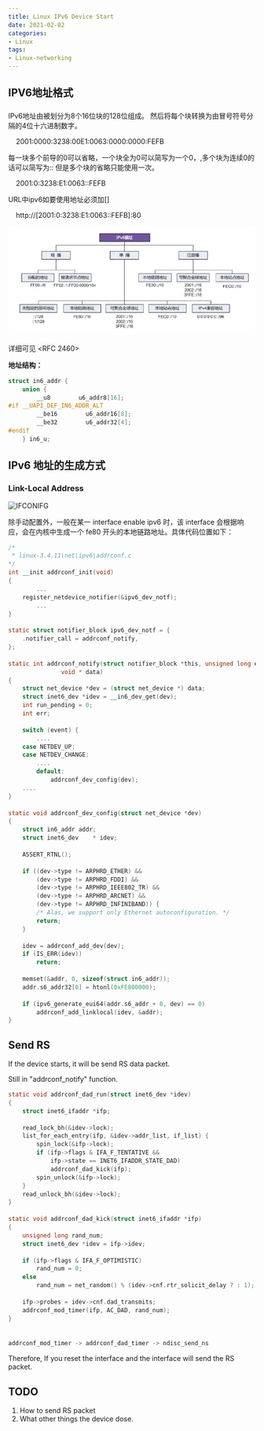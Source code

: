 ```yaml
---
title: Linux IPv6 Device Start
date: 2021-02-02
categories:
- Linux
tags:
- Linux-networking
---
```




## IPV6地址格式

### <span id="ipv6addressformat"></span>

IPv6地址由被划分为8个16位块的128位组成。 然后将每个块转换为由冒号符号分隔的4位十六进制数字。

    2001:0000:3238:00E1:0063:0000:0000:FEFB

每一块多个前导的0可以省略，一个块全为0可以简写为一个0，,多个块为连续0的话可以简写为:: 但是多个块的省略只能使用一次。

    2001:0:3238:E1:0063::FEFB

URL中ipv6如要使用地址必须加[]

    http://[2001:0:3238:E1:0063::FEFB]:80

<img src="../picture/ipv6-struct.png" title="" alt="" data-align="center">

详细可见 <RFC 2460>

**地址结构：**

```c
struct in6_addr {
    union {
        __u8        u6_addr8[16];
#if __UAPI_DEF_IN6_ADDR_ALT
        __be16        u6_addr16[8];
        __be32        u6_addr32[4];
#endif
    } in6_u;
```

## IPv6 地址的生成方式

### Link-Local Address

![IFCONIFG](../picture/My_ifconfig.png)

除手动配置外，一般在某一 interface enable ipv6 时，该 interface 会根据响应，会在内核中生成一个 fe80 开头的本地链路地址。具体代码位置如下：

```c
/*
 * linux-3.4.11\net\ipv6\addrconf.c
*/
int __init addrconf_init(void)
{
        ...
    register_netdevice_notifier(&ipv6_dev_notf);
        ...
}

static struct notifier_block ipv6_dev_notf = {
	.notifier_call = addrconf_notify,
};

static int addrconf_notify(struct notifier_block *this, unsigned long event,
			   void * data)
{
	struct net_device *dev = (struct net_device *) data;
	struct inet6_dev *idev = __in6_dev_get(dev);
	int run_pending = 0;
	int err;

	switch (event) {
	    ....
	case NETDEV_UP:
	case NETDEV_CHANGE:
        ....
        default:
			addrconf_dev_config(dev);
    ....
}

static void addrconf_dev_config(struct net_device *dev)
{
	struct in6_addr addr;
	struct inet6_dev    * idev;

	ASSERT_RTNL();

	if ((dev->type != ARPHRD_ETHER) &&
	    (dev->type != ARPHRD_FDDI) &&
	    (dev->type != ARPHRD_IEEE802_TR) &&
	    (dev->type != ARPHRD_ARCNET) &&
	    (dev->type != ARPHRD_INFINIBAND)) {
		/* Alas, we support only Ethernet autoconfiguration. */
		return;
	}

	idev = addrconf_add_dev(dev);
	if (IS_ERR(idev))
		return;

	memset(&addr, 0, sizeof(struct in6_addr));
	addr.s6_addr32[0] = htonl(0xFE800000);

	if (ipv6_generate_eui64(addr.s6_addr + 8, dev) == 0)
		addrconf_add_linklocal(idev, &addr);
}

```

## Send RS

If the device starts, it will be send RS data packet.

Still in "addrconf_notify" function. 

```c
static void addrconf_dad_run(struct inet6_dev *idev)
{
	struct inet6_ifaddr *ifp;

	read_lock_bh(&idev->lock);
	list_for_each_entry(ifp, &idev->addr_list, if_list) {
		spin_lock(&ifp->lock);
		if (ifp->flags & IFA_F_TENTATIVE &&
		    ifp->state == INET6_IFADDR_STATE_DAD)
			addrconf_dad_kick(ifp);
		spin_unlock(&ifp->lock);
	}
	read_unlock_bh(&idev->lock);
}

static void addrconf_dad_kick(struct inet6_ifaddr *ifp)
{
	unsigned long rand_num;
	struct inet6_dev *idev = ifp->idev;

	if (ifp->flags & IFA_F_OPTIMISTIC)
		rand_num = 0;
	else
		rand_num = net_random() % (idev->cnf.rtr_solicit_delay ? : 1);

	ifp->probes = idev->cnf.dad_transmits;
	addrconf_mod_timer(ifp, AC_DAD, rand_num);
}


addrconf_mod_timer -> addrconf_dad_timer -> ndisc_send_ns

```
Therefore, If you reset the interface and the interface will send the RS packet.

## TODO
1. How to send RS packet
2. What other things the device dose.

